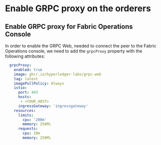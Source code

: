 # Enable GRPC proxy on the orderers
## Enable GRPC proxy for Fabric Operations Console

In order to enable the GRPC Web, needed to connect the peer to the Fabric Operations console, we need to add the `grpcProxy` property with the following attributes:

```yaml
  grpcProxy:
    enabled: true
    image: ghcr.io/hyperledger-labs/grpc-web
    tag: latest
    imagePullPolicy: Always
    istio:
      port: 443
      hosts:
       - <YOUR_HOST>
      ingressGateway: 'ingressgateway'
    resources: 
      limits:
        cpu: '200m'
        memory: 256Mi
      requests:
        cpu: 10m
        memory: 256Mi
```

